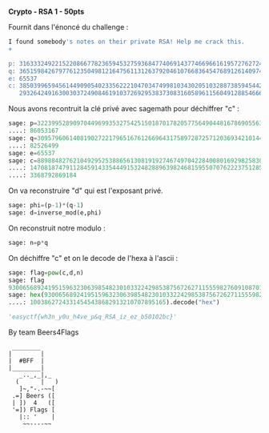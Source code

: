 **Crypto - RSA 1 - 50pts**

Fournit dans l'énoncé du challenge :

```BASH
I found somebody's notes on their private RSA! Help me crack this.
+

p: 31633324922152208667782365945327593684774069143774669661619572762724400715661831
q: 36515984267977612350498121647561131263792046107668364547689126140974588406556229
e: 65537
c: 38503996594561449090540233562221047034749981034302051032887385945442450753262325
   2932642491630030372490846191037269295383730831605896115604912885466639330684242
```

Nous avons recontruit la clé privé avec sagemath pour déchiffrer "c" :

```PYTHON
sage: p=322399528909704496993532754251501870178205775649044816786905563170393060
....: 86053167
sage: q=309579606140819027221796516761266964317589728725712036934210144751152316
....: 82526499
sage: e=65537
sage: c=889884827621049295253886561308191927467497042284008016929825830562454213
....: 14708187479112845914335444915324828896398246815955070762223751285621817038
....: 3368792869184
```

On va reconstruire "d" qui est l'exposant privé.

```PYTHON
sage: phi=(p-1)*(q-1)
sage: d=inverse_mod(e,phi)
```

On reconstruit notre modulo :
```PYTHON
sage: n=p*q
```

On déchiffre "c" et on le decode de l'hexa à l'ascii :

```PYTHON
sage: flag=pow(c,d,n)
sage: flag
930065689241951596323063985482301033224298538756726271155598276091087010038627243314545438682913210707895165
sage: hex(9300656892419515963230639854823010332242985387567262711555982760910870
....: 10038627243314545438682913210707895165).decode("hex")

'easyctf{wh3n_y0u_h4ve_p&q_RSA_iz_ez_b50102bc}'
```



By team Beers4Flags


```
 ________
|        |
|  #BFF  |
|________|
   _.._,_|,_
  (      |   )
   ]~,"-.-~~[
 .=] Beers ([
 | ])  4   ([
 '=]) Flags [
   |:: '    |
    ~~----~~
```
